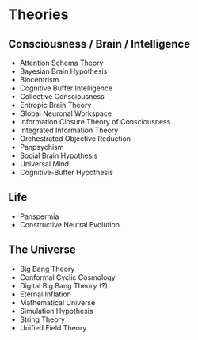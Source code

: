# Theories
## Consciousness / Brain / Intelligence
* Attention Schema Theory
* Bayesian Brain Hypothesis
* Biocentrism
* Cognitive Buffer Intelligence
* Collective Consciousness
* Entropic Brain Theory
* Global Neuronal Workspace
* Information Closure Theory of Consciousness
* Integrated Information Theory
* Orchestrated Objective Reduction
* Panpsychism
* Social Brain Hypothesis
* Universal Mind
* Cognitive-Buffer Hypothesis

## Life
* Panspermia
* Constructive Neutral Evolution

## The Universe
* Big Bang Theory
* Conformal Cyclic Cosmology
* Digital Big Bang Theory (?)
* Eternal Inflation
* Mathematical Universe
* Simulation Hypothesis
* String Theory
* Unified Field Theory

